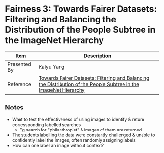 # Fairness 3: Towards Fairer Datasets: Filtering and Balancing the Distribution of the People Subtree in the ImageNet Hierarchy

| Item | Description |
| --- | --- | 
| Presented By | Kaiyu Yang |
| Reference | [Towards Fairer Datasets: Filtering and Balancing the Distribution of the People Subtree in the ImageNet Hierarchy](https://dl.acm.org/doi/pdf/10.1145/3351095.3375709?download=true) |



## Notes

- Want to test the effectiveness of using images to identify & return corressponding labelled searches
    - Eg search for "philanthropist" & images of them are returned
- The students labelling the data were constantly challenged & unable to confidently label the images, often randomly assigning labels
- How can one label an image without context?